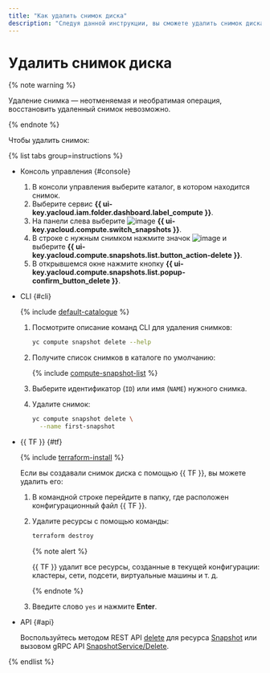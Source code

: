 ```yaml
---
title: "Как удалить снимок диска"
description: "Следуя данной инструкции, вы сможете удалить снимок диска."
---
```


# Удалить снимок диска

{% note warning %}

Удаление снимка — неотменяемая и необратимая операция, восстановить удаленный снимок невозможно.

{% endnote %}

Чтобы удалить снимок:

{% list tabs group=instructions %}

- Консоль управления {#console}

  1. В консоли управления выберите каталог, в котором находится снимок.
  1. Выберите сервис **{{ ui-key.yacloud.iam.folder.dashboard.label_compute }}**.
  1. На панели слева выберите ![image](../../../_assets/compute/snapshots.svg) **{{ ui-key.yacloud.compute.switch_snapshots }}**.
  1. В строке с нужным снимком нажмите значок ![image](../../../_assets/horizontal-ellipsis.svg) и выберите **{{ ui-key.yacloud.compute.snapshots.list.button_action-delete }}**.
  1. В открывшемся окне нажмите кнопку **{{ ui-key.yacloud.compute.snapshots.list.popup-confirm_button_delete }}**.

- CLI {#cli}

  {% include [default-catalogue](../../../_includes/default-catalogue.md) %}

  1. Посмотрите описание команд CLI для удаления снимков:

     ```bash
     yc compute snapshot delete --help
     ```

  1. Получите список снимков в каталоге по умолчанию:

     {% include [compute-snapshot-list](../../_includes_service/compute-snapshot-list.md) %}

  1. Выберите идентификатор (`ID`) или имя (`NAME`) нужного снимка.
  1. Удалите снимок:

     ```bash
     yc compute snapshot delete \
       --name first-snapshot
     ```

- {{ TF }} {#tf}

  {% include [terraform-install](../../../_includes/terraform-install.md) %}

  Если вы создавали снимок диска с помощью {{ TF }}, вы можете удалить его:
  1. В командной строке перейдите в папку, где расположен конфигурационный файл {{ TF }}.
  1. Удалите ресурсы с помощью команды:

     ```bash
     terraform destroy
     ```

     {% note alert %}

     {{ TF }} удалит все ресурсы, созданные в текущей конфигурации: кластеры, сети, подсети, виртуальные машины и т. д.

     {% endnote %}

  1. Введите слово `yes` и нажмите **Enter**.

- API {#api}

  Воспользуйтесь методом REST API [delete](../../api-ref/Snapshot/delete.md) для ресурса [Snapshot](../../api-ref/Snapshot/index.md) или вызовом gRPC API [SnapshotService/Delete](../../api-ref/grpc/snapshot_service.md#Delete).

{% endlist %}